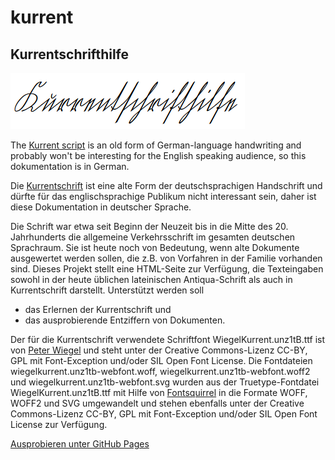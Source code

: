 # kurrent
## Kurrentschrifthilfe

<img src="./Kurrentschrifthilfe.png" alt="Kurrentschrifthilfe"/>

The [Kurrent script](https://en.wikipedia.org/wiki/Kurrent) is an old form of German-language handwriting and probably won't be interesting for the English speaking audience, so this dokumentation is in German.

Die [Kurrentschrift](https://de.wikipedia.org/wiki/Deutsche_Kurrentschrift) ist eine alte Form der deutschsprachigen Handschrift und dürfte für das englischsprachige Publikum nicht interessant sein, daher ist diese Dokumentation in deutscher Sprache.

Die Schrift war etwa seit Beginn der Neuzeit bis in die Mitte des 20. Jahrhunderts die allgemeine Verkehrsschrift im gesamten deutschen Sprachraum. Sie ist heute noch von Bedeutung, wenn alte Dokumente ausgewertet werden sollen, die z.B. von Vorfahren in der Familie vorhanden sind. Dieses Projekt stellt eine HTML-Seite zur Verfügung, die Texteingaben sowohl in der heute üblichen lateinischen Antiqua-Schrift als auch in Kurrentschrift darstellt. Unterstützt werden soll
- das Erlernen der Kurrentschrift und
- das ausprobierende Entziffern von Dokumenten.

Der für die Kurrentschrift verwendete Schriftfont WiegelKurrent.unz1tB.ttf ist von [Peter Wiegel](http://www.peter-wiegel.de/WiegelKurrent.html) und steht unter der Creative Commons-Lizenz CC-BY, GPL mit Font-Exception und/oder SIL Open Font License.
Die Fontdateien wiegelkurrent.unz1tb-webfont.woff, wiegelkurrent.unz1tb-webfont.woff2 und wiegelkurrent.unz1tb-webfont.svg wurden aus der Truetype-Fontdatei WiegelKurrent.unz1tB.ttf mit Hilfe von [Fontsquirrel](https://www.fontsquirrel.com/tools/webfont-generator) in die Formate WOFF, WOFF2 und SVG umgewandelt und stehen ebenfalls unter der Creative Commons-Lizenz CC-BY, GPL mit Font-Exception und/oder SIL Open Font License zur Verfügung.

[Ausprobieren unter GitHub Pages](https://andreasheese.github.io/kurrent/kurrentschrifthilfe.html)

